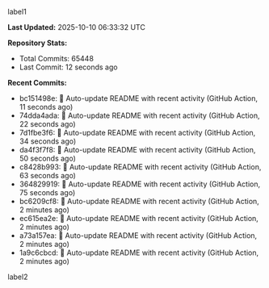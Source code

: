 
label1 
<!-- ACTIVITY_START -->
**Last Updated:** 2025-10-10 06:33:32 UTC

**Repository Stats:**
- Total Commits: 65448
- Last Commit: 12 seconds ago

**Recent Commits:**
- bc151498e: 🤖 Auto-update README with recent activity (GitHub Action, 11 seconds ago)
- 74dda4ada: 🤖 Auto-update README with recent activity (GitHub Action, 22 seconds ago)
- 7d1fbe3f6: 🤖 Auto-update README with recent activity (GitHub Action, 34 seconds ago)
- da4f3f7f8: 🤖 Auto-update README with recent activity (GitHub Action, 50 seconds ago)
- c8428b993: 🤖 Auto-update README with recent activity (GitHub Action, 63 seconds ago)
- 364829919: 🤖 Auto-update README with recent activity (GitHub Action, 75 seconds ago)
- bc6209cf8: 🤖 Auto-update README with recent activity (GitHub Action, 2 minutes ago)
- ec615ea2e: 🤖 Auto-update README with recent activity (GitHub Action, 2 minutes ago)
- a73a157ea: 🤖 Auto-update README with recent activity (GitHub Action, 2 minutes ago)
- 1a9c6cbcd: 🤖 Auto-update README with recent activity (GitHub Action, 2 minutes ago)
<!-- ACTIVITY_END -->

label2
